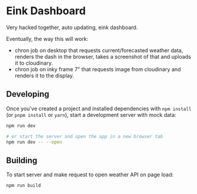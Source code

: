 # Eink Dashboard
Very hacked together, auto updating, eink dashboard.

Eventually, the way this will work:
- chron job on desktop that requests current/forecasted weather data, renders the dash in the browser, takes a screenshot of that and uploads it to cloudinary.
- chron job on inky frame 7" that requests image from cloudinary and renders it to the display.

## Developing

Once you've created a project and installed dependencies with `npm install` (or `pnpm install` or `yarn`), start a development server with mock data:

```bash
npm run dev

# or start the server and open the app in a new browser tab
npm run dev -- --open
```

## Building

To start server and make request to open weather API on page load:

```bash
npm run build
```
